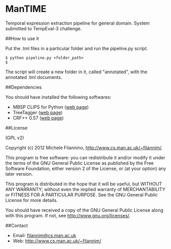 ManTIME
=======

Temporal expression extraction pipeline for general domain. System submitted to TempEval-3 challenge.

##How to use it

Put the .tml files in a particular folder and run the pipeline.py script.

    $ python pipeline.py <folder_path>
    $

The script will create a new folder in it, called "annotated", with the annotated .tml documents.

##Dependencies

You should have installed the following softwares:
* MBSP CLIPS for Python ([web page](http://www.clips.ua.ac.be/software/mbsp-for-python))
* TreeTagger ([web page](http://www.ims.uni-stuttgart.de/projekte/corplex/TreeTagger/))
* CRF++ 0.57 ([web page](http://crfpp.googlecode.com/svn/trunk/doc/index.html))

##License

(GPL v2)

Copyright (c) 2012 Michele Filannino, <http://www.cs.man.ac.uk/~filannim/>.

This program is free software: you can redistribute it and/or modify
it under the terms of the GNU General Public License as published by
the Free Software Foundation, either version 2 of the License, or
(at your option) any later version.

This program is distributed in the hope that it will be useful,
but WITHOUT ANY WARRANTY; without even the implied warranty of
MERCHANTABILITY or FITNESS FOR A PARTICULAR PURPOSE.  See the
GNU General Public License for more details.

You should have received a copy of the GNU General Public License
along with this program.  If not, see <http://www.gnu.org/licenses/>.

##Contact
- Email: filannim@cs.man.ac.uk
- Web: http://www.cs.man.ac.uk/~filannim/
